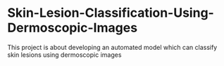 # Skin-Lesion-Classification-Using-Dermoscopic-Images
This project is about developing an automated model which can classify skin lesions using dermoscopic images
